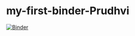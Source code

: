# my-first-binder-Prudhvi


[![Binder](https://mybinder.org/badge_logo.svg)](https://mybinder.org/v2/gh/Pvv-pv/my-first-binder-Prudhvi.git/HEAD)

